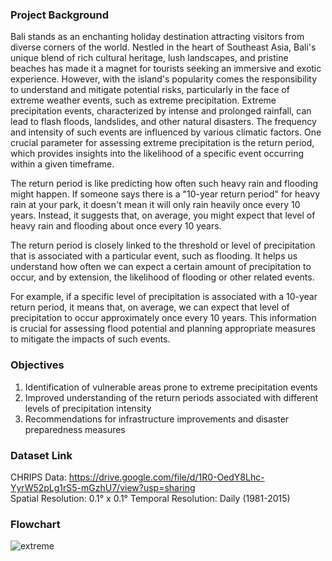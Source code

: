 ### Project Background
Bali stands as an enchanting holiday destination attracting visitors from diverse corners of the world. Nestled in the heart of Southeast Asia, Bali's unique blend of rich cultural heritage, lush landscapes, and pristine beaches has made it a magnet for tourists seeking an immersive and exotic experience. However, with the island's popularity comes the responsibility to understand and mitigate potential risks, particularly in the face of extreme weather events, such as extreme precipitation. Extreme precipitation events, characterized by intense and prolonged rainfall, can lead to flash floods, landslides, and other natural disasters. The frequency and intensity of such events are influenced by various climatic factors. One crucial parameter for assessing extreme precipitation is the return period, which provides insights into the likelihood of a specific event occurring within a given timeframe.

The return period is like predicting how often such heavy rain and flooding might happen. If someone says there is a "10-year return period" for heavy rain at your park, it doesn't mean it will only rain heavily once every 10 years. Instead, it suggests that, on average, you might expect that level of heavy rain and flooding about once every 10 years. 

The return period is closely linked to the threshold or level of precipitation that is associated with a particular event, such as flooding. It helps us understand how often we can expect a certain amount of precipitation to occur, and by extension, the likelihood of flooding or other related events.

For example, if a specific level of precipitation is associated with a 10-year return period, it means that, on average, we can expect that level of precipitation to occur approximately once every 10 years. This information is crucial for assessing flood potential and planning appropriate measures to mitigate the impacts of such events.


### Objectives
1. Identification of vulnerable areas prone to extreme precipitation events
2. Improved understanding of the return periods associated with different levels of precipitation intensity
3. Recommendations for infrastructure improvements and disaster preparedness measures

### Dataset Link
CHRIPS Data: https://drive.google.com/file/d/1R0-OedY8Lhc-YyrW52pLg1rS5-mGzhU7/view?usp=sharing  
Spatial Resolution: 0.1° x 0.1°
Temporal Resolution: Daily (1981-2015)

### Flowchart
![extreme](https://github.com/agastiayudya/Extreme-Precipitation-Values-in-Bali-Using-Return-Period/assets/96803882/8462a702-d2c0-4f2e-ad4a-52131234d601)

